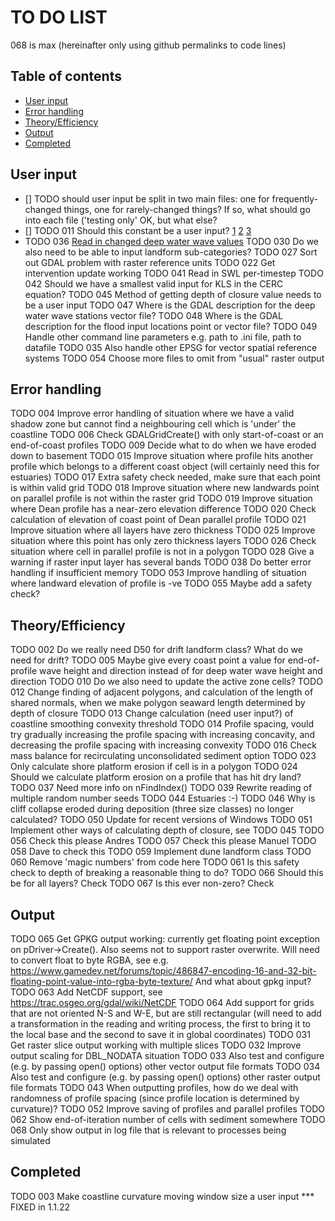 # TO DO LIST

068 is max (hereinafter only using github permalinks to code lines)

## Table of contents
- [User input](#user-input)
- [Error handling](#error-handling)
- [Theory/Efficiency](#theory-efficiency)
- [Output](#output)
- [Completed](#completed)

## User input
- [] TODO should user input be split in two main files: one for frequently-changed things, one for rarely-changed things? If so, what should go into each file ('testing only' OK, but what else?
- [] TODO 011 Should this constant be a user input? 
		[1](https://github.com/apayo/CoastalME/blob/0492542eb92455bb442ec3f9070fefa4cc0e40ea/src/cme.h#L600-L602)
		[2](https://github.com/apayo/CoastalME/blob/0492542eb92455bb442ec3f9070fefa4cc0e40ea/src/simulation.cpp#L211)
		[3](https://github.com/apayo/CoastalME/blob/0492542eb92455bb442ec3f9070fefa4cc0e40ea/src/simulation.cpp#L371)
-  TODO 036 [Read in changed deep water wave values](https://github.com/apayo/CoastalME/blob/415c79f0f65fb8a745a7a08a4d6b3c21c2b13e97/src/init_grid.cpp#L177) 
   TODO 030 Do we also need to be able to input landform sub-categories?
   TODO 027 Sort out GDAL problem with raster reference units
   TODO 022 Get intervention update working
   TODO 041 Read in SWL per-timestep
   TODO 042 Should we have a smallest valid input for KLS in the CERC equation?
   TODO 045 Method of getting depth of closure value needs to be a user input
   TODO 047 Where is the GDAL description for the deep water wave stations vector file?
   TODO 048 Where is the GDAL description for the flood input locations point or vector file?
   TODO 049 Handle other command line parameters e.g. path to .ini file, path to datafile
   TODO 035 Also handle other EPSG for vector spatial reference systems
   TODO 054 Choose more files to omit from "usual" raster output

##   Error handling
   TODO 004 Improve error handling of situation where we have a valid shadow zone but cannot find a neighbouring cell which is 'under' the coastline
   TODO 006 Check GDALGridCreate() with only start-of-coast or an end-of-coast profiles
   TODO 009 Decide what to do when we have eroded down to basement
   TODO 015 Improve situation where profile hits another profile which belongs to a different coast object (will certainly need this for estuaries)
   TODO 017 Extra safety check needed, make sure that each point is within valid grid
   TODO 018 Improve situation where new landwards point on parallel profile is not within the raster grid
   TODO 019 Improve situation where Dean profile has a near-zero elevation difference
   TODO 020 Check calculation of elevation of coast point of Dean parallel profile
   TODO 021 Improve situation where all layers have zero thickness
   TODO 025 Improve situation where this point has only zero thickness layers
   TODO 026 Check situation where cell in parallel profile is not in a polygon
   TODO 028 Give a warning if raster input layer has several bands
   TODO 038 Do better error handling if insufficient memory
   TODO 053 Improve handling of situation where landward elevation of profile is -ve
   TODO 055 Maybe add a safety check?

##   Theory/Efficiency
   TODO 002 Do we really need D50 for drift landform class? What do we need for drift?
   TODO 005 Maybe give every coast point a value for end-of-profile wave height and direction instead of for deep water wave height and direction
   TODO 010 Do we also need to update the active zone cells?
   TODO 012 Change finding of adjacent polygons, and calculation of the length of shared normals, when we make polygon seaward length determined by depth of closure
   TODO 013 Change calculation (need user input?) of coastline smoothing convexity threshold
   TODO 014 Profile spacing, vould try gradually increasing the profile spacing with increasing concavity, and decreasing the profile spacing with increasing convexity
   TODO 016 Check mass balance for recirculating unconsolidated sediment option
   TODO 023 Only calculate shore platform erosion if cell is in a polygon
   TODO 024 Should we calculate platform erosion on a profile that has hit dry land?
   TODO 037 Need more info on nFindIndex()
   TODO 039 Rewrite reading of multiple random number seeds
   TODO 044 Estuaries :-)
   TODO 046 Why is cliff collapse eroded during deposition (three size classes) no longer calculated?
   TODO 050 Update for recent versions of Windows
   TODO 051 Implement other ways of calculating depth of closure, see TODO 045
   TODO 056 Check this please Andres
   TODO 057 Check this please Manuel
   TODO 058 Dave to check this
   TODO 059 Implement dune landform class
   TODO 060 Remove 'magic numbers' from code here
   TODO 061 Is this safety check to depth of breaking a reasonable thing to do?
   TODO 066 Should this be for all layers? Check
   TODO 067 Is this ever non-zero? Check

##  Output
   TODO 065 Get GPKG output working: currently get floating point exception on pDriver->Create(). Also seems not to support raster overwrite. Will need to convert float to byte RGBA, see e.g. https://www.gamedev.net/forums/topic/486847-encoding-16-and-32-bit-floating-point-value-into-rgba-byte-texture/ And what about gpkg input?
   TODO 063 Add NetCDF support, see https://trac.osgeo.org/gdal/wiki/NetCDF
   TODO 064 Add support for grids that are not oriented N-S and W-E, but are still rectangular (will need to add a transformation in the reading and writing process, the first to bring it to the local base and the second to save it in global coordinates)
   TODO 031 Get raster slice output working with multiple slices
   TODO 032 Improve output scaling for DBL_NODATA situation
   TODO 033 Also test and configure (e.g. by passing open() options) other vector output file formats
   TODO 034 Also test and configure (e.g. by passing open() options) other raster output file formats
   TODO 043 When outputting profiles, how do we deal with randomness of profile spacing (since profile location is determined by curvature)?
   TODO 052 Improve saving of profiles and parallel profiles
   TODO 062 Show end-of-iteration number of cells with sediment somewhere
   TODO 068 Only show output in log file that is relevant to processes being simulated

   
   
## Completed
   TODO 003 Make coastline curvature moving window size a user input *** FIXED in 1.1.22
   